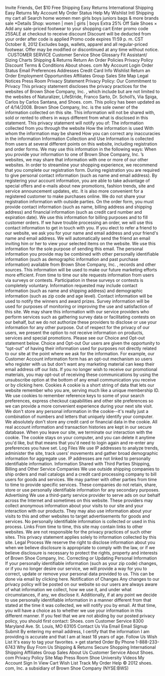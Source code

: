 Invite Friends, Get $10 Free Shipping Easy Returns International Shipping Easy Returns My Account My Order Status Help My Wishlist Intl Shipping my cart all Search home women men girls boys juniors bags & more brands sale \*Details Shop: women | men | girls | boys Extra 25% Off Sale Shoes × Add any sale-priced footwear to your shopping cart Enter promo code 25SALE at checkout to receive discount Discount will be deducted from your order after code is applied Promo code expires 11:59 p. m. CST October 8, 2012 Excludes bags, wallets, apparel and all regular-priced footwear. Offer may be modified or discontinued at any time without notice.   CUSTOMER SERVICE Customer Service Shoe Glossary Fit Assistant/ Sizing Charts Shipping & Returns Return An Order Policies Privacy Policy Discount Terms & Conditions About shoes. com My Account Login Order Status Email Preferences Addresses Credit Card Info Wishlist Return an Order Employment Opportunities Affiliates Group Sales Site Map Legal Notices Press Room Privacy Statement Privacy Policy: Our Commitment to Privacy This privacy statement discloses the privacy practices for the websites of Brown Shoe Company, Inc. , which include but are not limited to the websites of Naturalizer, LifeStride, Franco Sarto, Dr. Scholl’s, Via Spiga, Carlos by Carlos Santana, and Shoes. com. This policy has been updated as of 4/14/2008. Brown Shoe Company, Inc. is the sole owner of the information collected on this site. This information will not be shared with, sold or rented to others in ways different from what is disclosed in this statement. This privacy statement will notify you of: The information collected from you through the website How the information is used With whom the information may be shared How you can correct any inaccuracies in the information Information Collection and Use Information is collected from users at several different points on this website, including registration and order forms. We may use this information in the following ways: When you provide your information to one of Brown Shoe Company, Inc. ’s websites, we may share that information with one or more of our other websites. In order to streamline your shopping experience, we recommend that you complete our registration form. During registration you are required to give personal contact information (such as name and email address). By registering your account information, you are able to take advantage of special offers and e-mails about new promotions, fashion trends, site and service announcement updates, etc. It is also more convenient for a registered customer to make purchases online. We do not share your registration information with outside parties. On the order form, you must provide contact information (such as name, billing address and shipping address) and financial information (such as credit card number and expiration date). We use this information for billing purposes and to fill customer orders. If we have trouble processing an order, we will use this contact information to get in touch with you. If you elect to refer a friend to our website, we ask you for your name and email address and your friend's name and email address. We will automatically send the friend an email inviting him or her to view your selected items on the website. We use this information for the sole purpose of sending this email. The personal information you provide may be combined with other personally identifiable information (such as demographic information and past purchase information) available from Brown Shoe Company, Inc. , records and other sources. This information will be used to make our future marketing efforts more efficient. From time to time our site requests information from users via surveys or contests. Participation in these surveys or contests is completely voluntary. Information requested may include contact information (such as name and shipping address) and demographic information (such as zip code and age level). Contact information will be used to notify the winners and award prizes. Survey information will be used for purposes of monitoring or improving the use and satisfaction of this site. We may share this information with our service providers who perform services such as gathering survey data or facilitating contests on our behalf, but we do not authorize these providers to disclose or use your information for any other purpose. Out of respect for the privacy of our users, we present the option to not receive information on products, services and special promotions. Please see our Choice and Opt-out statement below. Choice and Opt-out Our users are given the opportunity to “opt-out” of having their information used for purposes not directly related to our site at the point where we ask for the information. For example, our Customer Account information form has an opt-out mechanism so users who register with us but don’t want any marketing material can keep their email address off our lists. If you no longer wish to receive our promotional materials, you may opt-out of receiving these communications by using the unsubscribe option at the bottom of any email communication you receive or by clicking here. Cookies A cookie is a short string of data that lets our website remember who you are, serving much like a unique membership ID. We use cookies to remember reference keys to some of your search preferences, express checkout capabilities and other site preferences so we can provide a more convenient experience during your next site visit. We don't store any personal information in the cookie--it's really just a combination of numbers and letters that uniquely identify your computer. We absolutely don't store any credit card or financial data in the cookie. All real account information and transaction histories are kept in our secure database. When you leave our site, we terminate our interaction with the cookie. The cookie stays on your computer, and you can delete it anytime you'd like, but that means that you'd need to login again and re-enter any preferences you have set. Log Files We use IP addresses to analyze trends, administer the site, track users’ movements and gather broad demographic information for aggregate use. IP addresses are not linked to personally identifiable information. Information Shared with Third Parties Shipping, Billing and Other Service Companies We use outside shipping companies to ship orders and mail catalogs and a credit card processing company to bill users for goods and services. We may partner with other parties from time to time to provide specific services. These companies do not retain, share, store or use personally identifiable information for any secondary purposes. Advertising We use a third-party service provider to serve ads on our behalf across the Internet and sometimes on this website. These providers may collect anonymous information about your visits to our site and your interaction with our products. They may also use information about your visits to this and other websites to target advertisements for goods and services. No personally identifiable information is collected or used in this process. Links From time to time, this site may contain links to other websites. We are not responsible for the privacy practices of such other sites. This privacy statement applies solely to information collected by this site. Legal Process We reserve the right to disclose information about you when we believe disclosure is appropriate to comply with the law, or if we believe disclosure is necessary to protect the rights, property and interests of Brown Shoe Company, Inc. Correcting or Updating Personal Information If your personally identifiable information (such as your zip code) changes, or if you no longer desire our service, we will provide a way for you to correct, update or remove your personal data provided to us. This can be done via email by clicking here. Notification of Changes Any changes to our privacy policy will be posted on our website so our users are always aware of what information we collect, how we use it, and under what circumstances, if any, we disclose it. Additionally, if at any point we decide to use personally identifiable information in a manner different from that stated at the time it was collected, we will notify you by email. At that time, you will have a choice as to whether we use your information in this different manner. If you feel that we are not abiding by our posted privacy policy, you should first contact: Shoes. com Customer Service 8300 Maryland Ave. St. Louis, MO 63105 Contact Us Via Email Email Signup Submit By entering my email address, I certify that the information I am providing is accurate and that I am at least 18 years of age. Follow Us Wish List It's easy to tag your favorites. » get started Order By Phone 1-888-233-6743 Why Buy From Us Shipping & Returns Secure Shopping International Shipping Affiliates Group Sales About Us Customer Service About Shoes. com Privacy Policy Site Map Press Room Shoe University Videos My Account Sign In View Cart Wish List Track My Order Help © 2012 shoes. com, Inc. a subsidiary of Brown Shoe Company (NYSE:BWS)